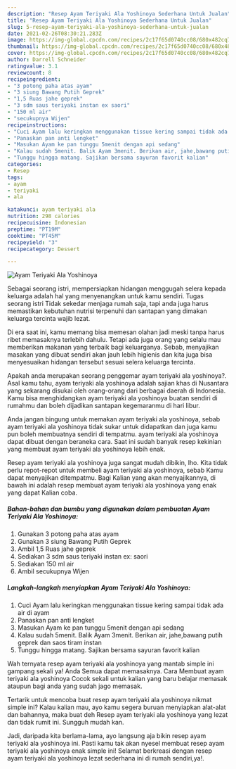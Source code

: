 ```yaml
---
description: "Resep Ayam Teriyaki Ala Yoshinoya Sederhana Untuk Jualan"
title: "Resep Ayam Teriyaki Ala Yoshinoya Sederhana Untuk Jualan"
slug: 5-resep-ayam-teriyaki-ala-yoshinoya-sederhana-untuk-jualan
date: 2021-02-26T08:30:21.283Z
image: https://img-global.cpcdn.com/recipes/2c17f65d0740cc08/680x482cq70/ayam-teriyaki-ala-yoshinoya-foto-resep-utama.jpg
thumbnail: https://img-global.cpcdn.com/recipes/2c17f65d0740cc08/680x482cq70/ayam-teriyaki-ala-yoshinoya-foto-resep-utama.jpg
cover: https://img-global.cpcdn.com/recipes/2c17f65d0740cc08/680x482cq70/ayam-teriyaki-ala-yoshinoya-foto-resep-utama.jpg
author: Darrell Schneider
ratingvalue: 3.1
reviewcount: 8
recipeingredient:
- "3 potong paha atas ayam"
- "3 siung Bawang Putih Geprek"
- "1,5 Ruas jahe geprek"
- "3 sdm saus teriyaki instan ex saori"
- "150 ml air"
- "secukupnya Wijen"
recipeinstructions:
- "Cuci Ayam lalu keringkan menggunakan tissue kering sampai tidak ada air di ayam"
- "Panaskan pan anti lengket"
- "Masukan Ayam ke pan tunggu 5menit dengan api sedang"
- "Kalau sudah 5menit. Balik Ayam 3menit. Berikan air, jahe,bawang putih geprek dan saos tiram instan"
- "Tunggu hingga matang. Sajikan bersama sayuran favorit kalian"
categories:
- Resep
tags:
- ayam
- teriyaki
- ala

katakunci: ayam teriyaki ala 
nutrition: 298 calories
recipecuisine: Indonesian
preptime: "PT19M"
cooktime: "PT45M"
recipeyield: "3"
recipecategory: Dessert

---
```



![Ayam Teriyaki Ala Yoshinoya](https://img-global.cpcdn.com/recipes/2c17f65d0740cc08/680x482cq70/ayam-teriyaki-ala-yoshinoya-foto-resep-utama.jpg)

Sebagai seorang istri, mempersiapkan hidangan menggugah selera kepada keluarga adalah hal yang menyenangkan untuk kamu sendiri. Tugas seorang istri Tidak sekedar menjaga rumah saja, tapi anda juga harus memastikan kebutuhan nutrisi terpenuhi dan santapan yang dimakan keluarga tercinta wajib lezat.

Di era  saat ini, kamu memang bisa memesan olahan jadi meski tanpa harus ribet memasaknya terlebih dahulu. Tetapi ada juga orang yang selalu mau memberikan makanan yang terbaik bagi keluarganya. Sebab, menyajikan masakan yang dibuat sendiri akan jauh lebih higienis dan kita juga bisa menyesuaikan hidangan tersebut sesuai selera keluarga tercinta. 



Apakah anda merupakan seorang penggemar ayam teriyaki ala yoshinoya?. Asal kamu tahu, ayam teriyaki ala yoshinoya adalah sajian khas di Nusantara yang sekarang disukai oleh orang-orang dari berbagai daerah di Indonesia. Kamu bisa menghidangkan ayam teriyaki ala yoshinoya buatan sendiri di rumahmu dan boleh dijadikan santapan kegemaranmu di hari libur.

Anda jangan bingung untuk memakan ayam teriyaki ala yoshinoya, sebab ayam teriyaki ala yoshinoya tidak sukar untuk didapatkan dan juga kamu pun boleh membuatnya sendiri di tempatmu. ayam teriyaki ala yoshinoya dapat dibuat dengan beraneka cara. Saat ini sudah banyak resep kekinian yang membuat ayam teriyaki ala yoshinoya lebih enak.

Resep ayam teriyaki ala yoshinoya juga sangat mudah dibikin, lho. Kita tidak perlu repot-repot untuk membeli ayam teriyaki ala yoshinoya, sebab Kamu dapat menyajikan ditempatmu. Bagi Kalian yang akan menyajikannya, di bawah ini adalah resep membuat ayam teriyaki ala yoshinoya yang enak yang dapat Kalian coba.

<!--inarticleads1-->

##### Bahan-bahan dan bumbu yang digunakan dalam pembuatan Ayam Teriyaki Ala Yoshinoya:

1. Gunakan 3 potong paha atas ayam
1. Gunakan 3 siung Bawang Putih Geprek
1. Ambil 1,5 Ruas jahe geprek
1. Sediakan 3 sdm saus teriyaki instan ex: saori
1. Sediakan 150 ml air
1. Ambil secukupnya Wijen




<!--inarticleads2-->

##### Langkah-langkah menyiapkan Ayam Teriyaki Ala Yoshinoya:

1. Cuci Ayam lalu keringkan menggunakan tissue kering sampai tidak ada air di ayam
1. Panaskan pan anti lengket
1. Masukan Ayam ke pan tunggu 5menit dengan api sedang
1. Kalau sudah 5menit. Balik Ayam 3menit. Berikan air, jahe,bawang putih geprek dan saos tiram instan
1. Tunggu hingga matang. Sajikan bersama sayuran favorit kalian




Wah ternyata resep ayam teriyaki ala yoshinoya yang mantab simple ini gampang sekali ya! Anda Semua dapat memasaknya. Cara Membuat ayam teriyaki ala yoshinoya Cocok sekali untuk kalian yang baru belajar memasak ataupun bagi anda yang sudah jago memasak.

Tertarik untuk mencoba buat resep ayam teriyaki ala yoshinoya nikmat simple ini? Kalau kalian mau, ayo kamu segera buruan menyiapkan alat-alat dan bahannya, maka buat deh Resep ayam teriyaki ala yoshinoya yang lezat dan tidak rumit ini. Sungguh mudah kan. 

Jadi, daripada kita berlama-lama, ayo langsung aja bikin resep ayam teriyaki ala yoshinoya ini. Pasti kamu tak akan nyesel membuat resep ayam teriyaki ala yoshinoya enak simple ini! Selamat berkreasi dengan resep ayam teriyaki ala yoshinoya lezat sederhana ini di rumah sendiri,ya!.

